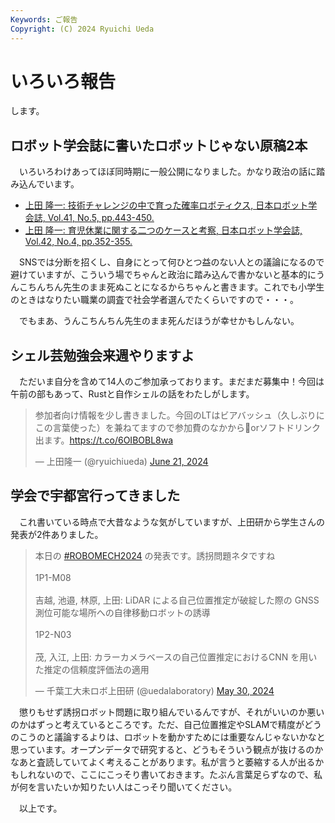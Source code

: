 ```yaml
---
Keywords: ご報告
Copyright: (C) 2024 Ryuichi Ueda
---
```


# いろいろ報告

します。

## ロボット学会誌に書いたロボットじゃない原稿2本

　いろいろわけあってほぼ同時期に一般公開になりました。かなり政治の話に踏み込んでいます。

* [上田 隆一: 技術チャレンジの中で育った確率ロボティクス, 日本ロボット学会誌, Vol.41, No.5, pp.443-450.](https://www.jstage.jst.go.jp/article/jrsj/41/5/41_41_443/_article/-char/ja/)
* [上田 隆一: 育児休業に関する二つのケースと考察, 日本ロボット学会誌, Vol.42, No.4, pp.352-355.](https://www.jstage.jst.go.jp/article/jrsj/42/4/42_42_352/_article/-char/ja) 

　SNSでは分断を招くし、自身にとって何ひとつ益のない人との議論になるので避けていますが、こういう場でちゃんと政治に踏み込んで書かないと基本的にうんこちんちん先生のまま死ぬことになるからちゃんと書きます。これでも小学生のときはなりたい職業の調査で社会学者選んでたくらいですので・・・。

　でもまあ、うんこちんちん先生のまま死んだほうが幸せかもしんない。

## シェル芸勉強会来週やりますよ

　ただいま自分を含めて14人のご参加承っております。まだまだ募集中！今回は午前の部もあって、Rustと自作シェルの話をわたしがします。

<blockquote class="twitter-tweet"><p lang="ja" dir="ltr">参加者向け情報を少し書きました。今回のLTはビアバッシュ（久しぶりにこの言葉使った）を兼ねてますので参加費のなかから🍺orソフトドリンク出ます。<a href="https://t.co/6OIBOBL8wa">https://t.co/6OIBOBL8wa</a></p>&mdash; 上田隆一 (@ryuichiueda) <a href="https://twitter.com/ryuichiueda/status/1804041006192693640?ref_src=twsrc%5Etfw">June 21, 2024</a></blockquote> <script async src="https://platform.twitter.com/widgets.js" charset="utf-8"></script>

## 学会で宇都宮行ってきました

　これ書いている時点で大昔なような気がしていますが、上田研から学生さんの発表が2件ありました。

<blockquote class="twitter-tweet"><p lang="ja" dir="ltr">本日の <a href="https://twitter.com/hashtag/ROBOMECH2024?src=hash&amp;ref_src=twsrc%5Etfw">#ROBOMECH2024</a> の発表です。誘拐問題ネタですね<br><br>1P1-M08<br><br>吉越, 池邉, 林原, 上田: LiDAR による自己位置推定が破綻した際の GNSS 測位可能な場所への自律移動ロボットの誘導<br><br>1P2-N03<br><br>茂, 入江, 上田: カラーカメラベースの自己位置推定におけるCNN を用いた推定の信頼度評価法の適用</p>&mdash; 千葉工大未ロボ上田研 (@uedalaboratory) <a href="https://twitter.com/uedalaboratory/status/1795969878387503279?ref_src=twsrc%5Etfw">May 30, 2024</a></blockquote> <script async src="https://platform.twitter.com/widgets.js" charset="utf-8"></script>

　懲りもせず誘拐ロボット問題に取り組んでいるんですが、それがいいのか悪いのかはずっと考えているところです。ただ、自己位置推定やSLAMで精度がどうのこうのと議論するよりは、ロボットを動かすためには重要なんじゃないかなと思っています。オープンデータで研究すると、どうもそういう観点が抜けるのかなあと査読していてよく考えることがあります。私が言うと萎縮する人が出るかもしれないので、ここにこっそり書いておきます。たぶん言葉足らずなので、私が何を言いたいか知りたい人はこっそり聞いてください。


　以上です。
